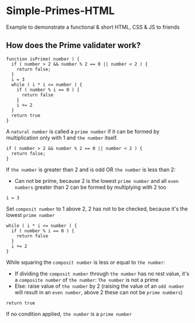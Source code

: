 # Simple-Primes-HTML
Example to demonstrate a functional &amp; short HTML, CSS &amp; JS to friends

## How does the Prime validater work?
```
function isPrime( number ) {
  if ( number > 2 && number % 2 == 0 || number < 2 ) {
    return false;
  }
  i = 3
  while ( i * i <= number ) {
    if ( number % i == 0 ) {
      return false
    }
    i += 2
  }
  return true
}
```
A `natural number` is called a `prime number` if it can be formed by multiplication only with 1 and `the number` itself.
```
if ( number > 2 && number % 2 == 0 || number < 2 ) {
  return false;
}
```
If `the number` is greater than 2 and is odd OR `the number` is less than 2:
- Can not be prime, because 2 is the lowest `prime number` and all `even numbers` greater than 2 can be formed by multiplying with 2 too
```
i = 3
```
Set `composit number` to 1 above 2, 2 has not to be checked, because it's the lowest `prime number`
```
while ( i * i <= number ) {
  if ( number % i == 0 ) {
    return false
  }
  i += 2
}
```
While squaring the `composit number` is less or equal to `the number`:
- If dividing the `composit number` through `the number` has no rest value, it's a `composite number` of `the number`:
    `The number` is not a prime
- Else:
    raise value of `the number` by 2 (raising the value of an `odd number` will result in an `even number`, above 2 these can not be `prime numbers`)
```
return true
```
If no condition applied, `the number` is a `prime number`

